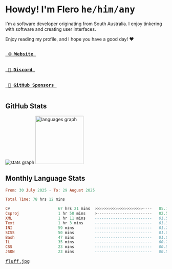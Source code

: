 # Howdy! I'm Flero <kbd>he/him/any</kbd>

I'm a software developer originating from South Australia. I enjoy tinkering with software and creating user interfaces.

Enjoy reading my profile, and I hope you have a good day! :heart:

<a href="https://flero.dev/">
    <kbd>
        <br>
        &nbsp;🌐 <strong>Website</strong>&nbsp;
        <br>
        <br>
    </kbd>
</a>

<a href="https://discord.com/users/1059375676769189938">
    <kbd>
        <br>
        &nbsp;💬 <strong>Discord</strong>&nbsp;
        <br>
        <br>
    </kbd>
</a>

<a href="https://github.com/sponsors/flerouwu">
    <kbd>
        <br>
        &nbsp;🩷 <strong>GitHub Sponsors</strong>&nbsp;
        <br>
        <br>
    </kbd>
</a>

## GitHub Stats
<!-- <p> allows it to be shown side-by-side -->
<div>
  <img src="https://github-readme-stats.vercel.app/api?hide_title=true&hide_rank=false&show_icons=true&include_all_commits=true&count_private=true&disable_animations=true&theme=github_dark&locale=en&hide_border=true&username=flerouwu" alt="stats graph"  />
  <img src="https://github-readme-stats.vercel.app/api/top-langs?locale=en&hide_title=false&langs_count=5&theme=github_dark&hide_border=true&username=flerouwu&layout=compact" alt="languages graph" height="150"  />
</div>

## Monthly Language Stats

<!--START_SECTION:waka-->

```haskell
From: 30 July 2025 - To: 29 August 2025

Total Time: 78 hrs 12 mins

C#                     67 hrs 21 mins  >>>>>>>>>>>>>>>>>>>>>----   85.76 %
Csproj                 1 hr 58 mins    >------------------------   02.52 %
XML                    1 hr 11 mins    -------------------------   01.52 %
Text                   1 hr 3 mins     -------------------------   01.35 %
INI                    59 mins         -------------------------   01.26 %
SCSS                   50 mins         -------------------------   01.07 %
Bash                   47 mins         -------------------------   01.01 %
IL                     35 mins         -------------------------   00.76 %
CSS                    23 mins         -------------------------   00.50 %
JSON                   23 mins         -------------------------   00.50 %
```

<!--END_SECTION:waka-->

<a href="https://raw.githubusercontent.com/flerouwu/flerouwu/main/fluff.jpg">
  <kbd>fluff.jpg</kbd>
</a>
